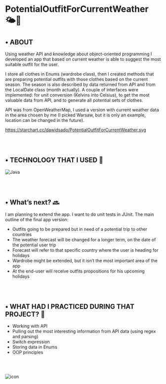 # PotentialOutfitForCurrentWeather 🌤🧤

## •	ABOUT 
Using weather API and knowledge about object-oriented programming I developed an app that based on current weather is able to suggest the most suitable outfit for the user. 

I store all clothes in Enums (wardrobe class), then I created methods that are preparing potential outfits with those clothes based on the current season. The season is also described by data returned from API and from the LocalDate class (month actually).
A couple of interfaces were implemented: for unit conversion (Kelvins into Celsius), to get the most valuable data from API, and to generate all potential sets of clothes.

API was from OpenWeatherMap, I used a version with current weather data in the area chosen by me (I picked Warsaw, but it is only an example, location can be changed in the future). 

https://starchart.cc/dawidsado/PotentialOutfitForCurrentWeather.svg

<br></br>

## •	TECHNOLOGY THAT I USED 🚀
![Java](https://img.shields.io/badge/java-%23ED8B00.svg?style=for-the-badge&logo=java&logoColor=white)

<br></br>

## •	What’s next? 🔜
I am planning to extend the app. I want to do unit tests in JUnit.
The main outline of the final app version: 
-	Outfits going to be prepared but in need of a potential trip to other countries
-	The weather forecast will be changed for a longer term, on the date of the potential user trip
-	Forecast will refer to that specific country where the user is heading for holidays
-	Wardrobe might be extended, but it isn’t the most important area of the app
-	At the end-user will receive outfits propositions for his upcoming holidays

<br></br>

## •	WHAT HAD I PRACTICED DURING THAT PROJECT? 🤔
-	Working with API
-	Pulling out the most interesting information from API data (using regex and parsing)
-	Switch expression
-	Storing data in Enums
-	OOP principles

<br></br>

![icon](https://img.shields.io/github/last-commit/dawidsado/PotentialOutfitForCurrentWeather.svg)
